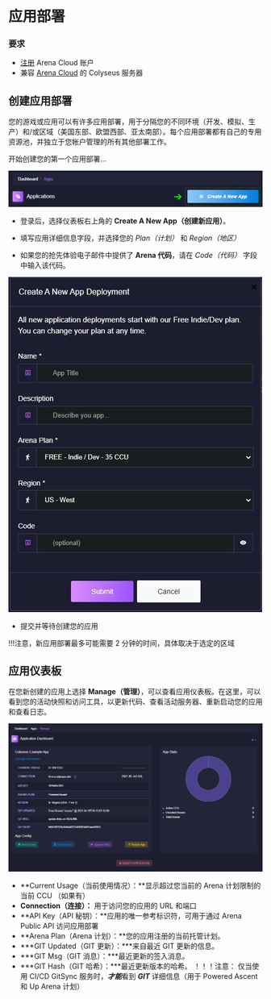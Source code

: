 # 应用部署

### 要求

* [注册](https://https://console.colyseus.io/register) Arena Cloud 账户 
* 兼容 [Arena Cloud](../create-colyseus-server/) 的 Colyseus 服务器

## 创建应用部署

您的游戏或应用可以有许多应用部署，用于分隔您的不同环境（开发、模拟、生产）和/或区域（美国东部、欧盟西部、亚太南部）。每个应用部署都有自己的专用资源池，并独立于您帐户管理的所有其他部署工作。 

开始创建您的第一个应用部署...

![新建应用按钮](../../images/create-new-app.jpg)

- 登录后，选择仪表板右上角的 **Create A New App（创建新应用）**。

- 填写应用详细信息字段，并选择您的 *Plan（计划）* 和 *Region（地区）*

- 如果您的抢先体验电子邮件中提供了 **Arena 代码**，请在 *Code（代码）* 字段中输入该代码。

![注册流程](../../images/create-app.jpg)

- 提交并等待创建您的应用

!!!注意，新应用部署最多可能需要 2 分钟的时间，具体取决于选定的区域

## 应用仪表板

在您新创建的应用上选择 **Manage（管理）**，可以查看应用仪表板。在这里，可以看到您的活动快照和访问工具，以更新代码、查看活动服务器、重新启动您的应用和查看日志。

![Arena 应用管理视图](../../images/app-manage-details.jpg)

- **Current Usage（当前使用情况）：**显示超过您当前的 Arena 计划限制的当前 CCU （如果有）
- **Connection（连接）：** 用于访问您的应用的 URL 和端口
- **API Key（API 秘钥）：**应用的唯一参考标识符，可用于通过 Arena Public API 访问应用部署
- **Arena Plan（Arena 计划）：**您的应用注册的当前托管计划。
- ***GIT Updated（GIT 更新）：***来自最近 GIT 更新的信息。
- ***GIT Msg（GIT 消息）：***最近更新的签入消息。
- ***GIT Hash（GIT 哈希）：***最近更新版本的哈希。 ！！！注意： 仅当使用 CI/CD GitSync 服务时，***才能***看到 ***GIT*** 详细信息（用于 Powered Ascent 和 Up Arena 计划）
